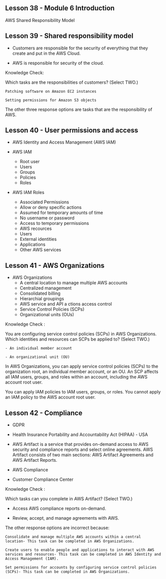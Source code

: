## Lesson 38 - Module 6 Introduction

AWS Shared Responsibility Model

## Lesson 39 - Shared responsibility model

- Customers are responsible for the security of everything that they create and put in the AWS Cloud.

- AWS is responsible for security of the cloud.

Knowledge Check:

Which tasks are the responsibilities of customers? (Select TWO.)

    Patching software on Amazon EC2 instances

    Setting permissions for Amazon S3 objects

The other three response options are tasks that are the responsibility of AWS.

## Lesson 40 - User permissions and access

- AWS Identity and Access Management (AWS IAM)

- AWS IAM

  - Root user
  - Users
  - Groups
  - Policies
  - Roles

- AWS IAM Roles
  - Associated Permissions
  - Allow or deny specific actions
  - Assumed for temporary amounts of time
  - No username or password
  - Access to temporary permissions
  - AWS recources
  - Users
  - External identities
  - Applications
  - Other AWS services

## Lesson 41 - AWS Organizations

- AWS Organizations
  - A central location to manage multiple AWS accounts
  - Centralized management
  - Consolidated billing
  - Hierarchial groupings
  - AWS service and API a ctions access control
  - Service Control Policies (SCPs)
  - Organizational units (OUs)

Knowledge Check :

You are configuring service control policies (SCPs) in AWS Organizations. Which identities and resources can SCPs be applied to? (Select TWO.)

    - An individual member account

    - An organizational unit (OU)

In AWS Organizations, you can apply service control policies (SCPs) to the organization root, an individual member account, or an OU. An SCP affects all IAM users, groups, and roles within an account, including the AWS account root user.

You can apply IAM policies to IAM users, groups, or roles. You cannot apply an IAM policy to the AWS account root user.

## Lesson 42 - Compliance

- GDPR
- Health Insurance Portability and Accountability Act (HIPAA) - USA

- AWS Artifact
  is a service that provides on-demand access to AWS security and compliance reports and select online agreements. AWS Artifact consists of two main sections: AWS Artifact Agreements and AWS Artifact Reports.
- AWS Compliance

- Customer Compliance Center

Knowledge Check :

Which tasks can you complete in AWS Artifact? (Select TWO.)

- Access AWS compliance reports on-demand.

- Review, accept, and manage agreements with AWS.

The other response options are incorrect because:

    Consolidate and manage multiple AWS accounts within a central location- This task can be completed in AWS Organizations.

    Create users to enable people and applications to interact with AWS services and resources- This task can be completed in AWS Identity and Access Management (IAM).

    Set permissions for accounts by configuring service control policies (SCPs)- This task can be completed in AWS Organizations.
